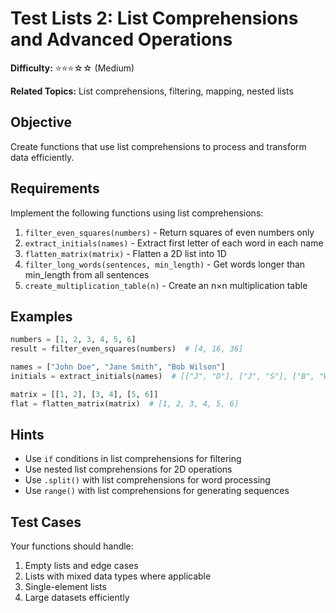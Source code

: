 # Test Lists 2: List Comprehensions and Advanced Operations

**Difficulty:** ⭐⭐⭐☆☆ (Medium)

**Related Topics:** List comprehensions, filtering, mapping, nested lists

## Objective

Create functions that use list comprehensions to process and transform data efficiently.

## Requirements

Implement the following functions using list comprehensions:

1. `filter_even_squares(numbers)` - Return squares of even numbers only
2. `extract_initials(names)` - Extract first letter of each word in each name
3. `flatten_matrix(matrix)` - Flatten a 2D list into 1D
4. `filter_long_words(sentences, min_length)` - Get words longer than min_length from all sentences
5. `create_multiplication_table(n)` - Create an n×n multiplication table

## Examples

```python
numbers = [1, 2, 3, 4, 5, 6]
result = filter_even_squares(numbers)  # [4, 16, 36]

names = ["John Doe", "Jane Smith", "Bob Wilson"]
initials = extract_initials(names)  # [["J", "D"], ["J", "S"], ["B", "W"]]

matrix = [[1, 2], [3, 4], [5, 6]]
flat = flatten_matrix(matrix)  # [1, 2, 3, 4, 5, 6]
```

## Hints

- Use `if` conditions in list comprehensions for filtering
- Use nested list comprehensions for 2D operations
- Use `.split()` with list comprehensions for word processing
- Use `range()` with list comprehensions for generating sequences

## Test Cases

Your functions should handle:

1. Empty lists and edge cases
2. Lists with mixed data types where applicable
3. Single-element lists
4. Large datasets efficiently
